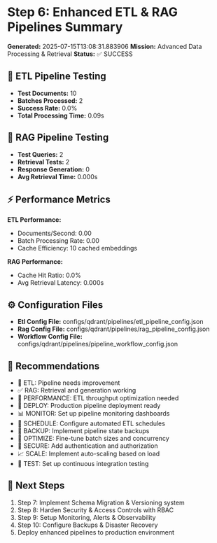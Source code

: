 # Step 6: Enhanced ETL & RAG Pipelines Summary

**Generated:** 2025-07-15T13:08:31.883906
**Mission:** Advanced Data Processing & Retrieval
**Status:** ✅ SUCCESS

## 📄 ETL Pipeline Testing

- **Test Documents:** 10
- **Batches Processed:** 2
- **Success Rate:** 0.0%
- **Total Processing Time:** 0.09s

## 🧠 RAG Pipeline Testing

- **Test Queries:** 2
- **Retrieval Tests:** 2
- **Response Generation:** 0
- **Avg Retrieval Time:** 0.000s

## ⚡ Performance Metrics

**ETL Performance:**
- Documents/Second: 0.00
- Batch Processing Rate: 0.00
- Cache Efficiency: 10 cached embeddings

**RAG Performance:**
- Cache Hit Ratio: 0.0%
- Avg Retrieval Latency: 0.000s

## ⚙️ Configuration Files

- **Etl Config File:** configs/qdrant/pipelines/etl_pipeline_config.json
- **Rag Config File:** configs/qdrant/pipelines/rag_pipeline_config.json
- **Workflow Config File:** configs/qdrant/pipelines/pipeline_workflow_config.json

## 🎯 Recommendations

- 🔴 ETL: Pipeline needs improvement
- ✅ RAG: Retrieval and generation working
- 🔧 PERFORMANCE: ETL throughput optimization needed
- 🚀 DEPLOY: Production pipeline deployment ready
- 📊 MONITOR: Set up pipeline monitoring dashboards
- 🔄 SCHEDULE: Configure automated ETL schedules
- 💾 BACKUP: Implement pipeline state backups
- 🎯 OPTIMIZE: Fine-tune batch sizes and concurrency
- 🔐 SECURE: Add authentication and authorization
- 📈 SCALE: Implement auto-scaling based on load
- 🧪 TEST: Set up continuous integration testing

## 🚀 Next Steps

1. Step 7: Implement Schema Migration & Versioning system
2. Step 8: Harden Security & Access Controls with RBAC
3. Step 9: Setup Monitoring, Alerts & Observability
4. Step 10: Configure Backups & Disaster Recovery
5. Deploy enhanced pipelines to production environment
